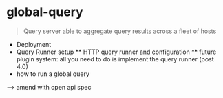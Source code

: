 # global-query

> Query server able to aggregate query results across a fleet of hosts

* Deployment
* Query Runner setup
    ** HTTP query runner and configuration
    ** future plugin system: all you need to do is implement the query runner (post 4.0)
* how to run a global query

--> amend with open api spec
